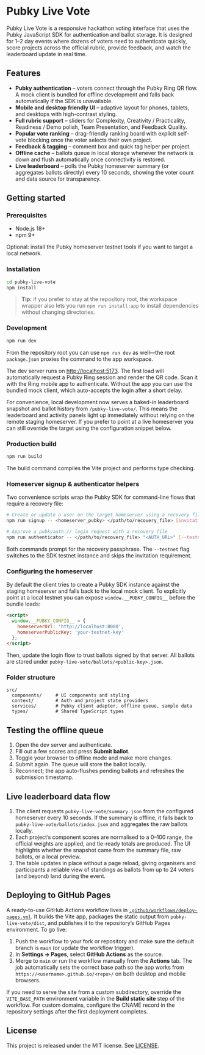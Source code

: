 # Pubky Live Vote

Pubky Live Vote is a responsive hackathon voting interface that uses the Pubky JavaScript SDK for authentication and ballot storage. It is designed for 1–2 day events where dozens of voters need to authenticate quickly, score projects across the official rubric, provide feedback, and watch the leaderboard update in real time.

## Features

- **Pubky authentication** – voters connect through the Pubky Ring QR flow. A mock client is bundled for offline development and falls back automatically if the SDK is unavailable.
- **Mobile and desktop friendly UI** – adaptive layout for phones, tablets, and desktops with high-contrast styling.
- **Full rubric support** – sliders for Complexity, Creativity / Practicality, Readiness / Demo polish, Team Presentation, and Feedback Quality.
- **Popular vote ranking** – drag-friendly ranking board with explicit self-vote blocking once the voter selects their own project.
- **Feedback & tagging** – comment box and quick tag helper per project.
- **Offline cache** – ballots queue in local storage whenever the network is down and flush automatically once connectivity is restored.
- **Live leaderboard** – polls the Pubky homeserver summary (or aggregates ballots directly) every 10 seconds, showing the voter count and data source for transparency.

## Getting started

### Prerequisites

- Node.js 18+
- npm 9+

Optional: install the Pubky homeserver testnet tools if you want to target a local network.

### Installation

```bash
cd pubky-live-vote
npm install
```

> **Tip:** if you prefer to stay at the repository root, the workspace wrapper also lets you run `npm run install:app` to install
> dependencies without changing directories.

### Development

```bash
npm run dev
```

From the repository root you can use `npm run dev` as well—the root `package.json` proxies the command to the app workspace.

The dev server runs on [http://localhost:5173](http://localhost:5173). The first load will automatically request a Pubky Ring session and render the QR code. Scan it with the Ring mobile app to authenticate. Without the app you can use the bundled mock client, which auto-accepts the login after a short delay.

For convenience, local development now serves a baked-in leaderboard snapshot and ballot history from `/pubky-live-vote/`. This means the leaderboard and activity panels light up immediately without relying on the remote staging homeserver. If you prefer to point at a live homeserver you can still override the target using the configuration snippet below.

### Production build

```bash
npm run build
```

The build command compiles the Vite project and performs type checking.

### Homeserver signup & authenticator helpers

Two convenience scripts wrap the Pubky SDK for command-line flows that require a recovery file:

```bash
# Create or update a user on the target homeserver using a recovery file
npm run signup -- <homeserver_pubky> </path/to/recovery_file> [invitation_code] [--testnet]

# Approve a pubkyauth:// login request with a recovery file
npm run authenticator -- </path/to/recovery_file> "<AUTH_URL>" [--testnet] [--homeserver <pk>]
```

Both commands prompt for the recovery passphrase. The `--testnet` flag switches to the SDK testnet instance and skips the invitation requirement.

### Configuring the homeserver

By default the client tries to create a Pubky SDK instance against the staging homeserver and falls back to the local mock client. To explicitly point at a local testnet you can expose `window.__PUBKY_CONFIG__` before the bundle loads:

```html
<script>
  window.__PUBKY_CONFIG__ = {
    homeserverUrl: 'http://localhost:8080',
    homeserverPublicKey: 'your-testnet-key'
  };
</script>
```

Then, update the login flow to trust ballots signed by that server. All ballots are stored under `pubky-live-vote/ballots/<public-key>.json`.

### Folder structure

```
src/
  components/     # UI components and styling
  context/        # Auth and project state providers
  services/       # Pubky client adapter, offline queue, sample data
  types/          # Shared TypeScript types
```

## Testing the offline queue

1. Open the dev server and authenticate.
2. Fill out a few scores and press **Submit ballot**.
3. Toggle your browser to offline mode and make more changes.
4. Submit again. The queue will store the ballot locally.
5. Reconnect; the app auto-flushes pending ballots and refreshes the submission timestamp.

## Live leaderboard data flow

1. The client requests `pubky-live-vote/summary.json` from the configured homeserver every 10 seconds. If the summary is offline, it falls back to `pubky-live-vote/ballots/index.json` and aggregates the raw ballots locally.
2. Each project’s component scores are normalised to a 0–100 range, the official weights are applied, and tie-ready totals are produced. The UI highlights whether the snapshot came from the summary file, raw ballots, or a local preview.
3. The table updates in place without a page reload, giving organisers and participants a reliable view of standings as ballots from up to 24 voters (and beyond) land during the event.

## Deploying to GitHub Pages

A ready-to-use GitHub Actions workflow lives in [`.github/workflows/deploy-pages.yml`](../.github/workflows/deploy-pages.yml). It builds the Vite app, packages the static output from `pubky-live-vote/dist`, and publishes it to the repository’s GitHub Pages environment. To go live:

1. Push the workflow to your fork or repository and make sure the default branch is `main` (or update the workflow trigger).
2. In **Settings → Pages**, select **GitHub Actions** as the source.
3. Merge to `main` or run the workflow manually from the **Actions** tab. The job automatically sets the correct base path so the app works from `https://<username>.github.io/<repo>/` on both desktop and mobile browsers.

If you need to serve the site from a custom subdirectory, override the `VITE_BASE_PATH` environment variable in the **Build static site** step of the workflow. For custom domains, configure the CNAME record in the repository settings after the first deployment completes.

## License

This project is released under the MIT license. See [LICENSE](./LICENSE).
